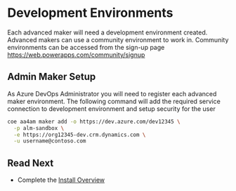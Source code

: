 # Development Environments

Each advanced maker will need a development environment created. Advanced makers can use a community environment to work in. Community environments can be accessed from the sign-up page https://web.powerapps.com/community/signup

## Admin Maker Setup

As Azure DevOps Administrator you will need to register each advanced maker environment. The following command will add the required service connection to development environment and setup security for the user

```bash
coe aa4am maker add -o https://dev.azure.com/dev12345 \
  -p alm-sandbox \
  -e https://org12345-dev.crm.dynamics.com \
  -u username@contoso.com
```

## Read Next

- Complete the [Install Overview](./readme.md#install-overview)
